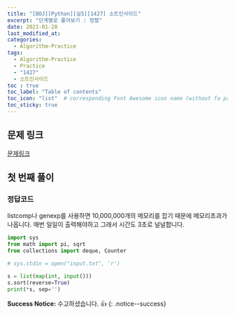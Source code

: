```yaml
---
title: "[BOJ][Python][실5][1427] 소트인사이드"
excerpt: "단계별로 풀어보기 : 정렬"
date: 2021-01-28
last_modified_at:
categories:
  - Algorithm-Practice
tags:
  - Algorithm-Practice
  - Practice
  - "1427"
  - 소트인사이드
toc : true
toc_label: "Table of contents"
toc_icon: "list"  # corresponding Font Awesome icon name (without fa prefix)
toc_sticky: true
---
```


## 문제 링크

[문제링크](https://www.acmicpc.net/problem/1427)  

## 첫 번째 풀이

### 정답코드  

listcomp나 genexp를 사용하면 10,000,000개의 메모리를 잡기 때문에 메모리초과가 나옵니다. 매번 일일이 출력해야하고 그래서 시간도 3초로 널널합니다.  

```python
import sys
from math import pi, sqrt
from collections import deque, Counter

# sys.stdin = open("input.txt", 'r')

s = list(map(int, input()))
s.sort(reverse=True)
print(*s, sep='')
```  

**Success Notice:**
수고하셨습니다. :+1:
{: .notice--success}